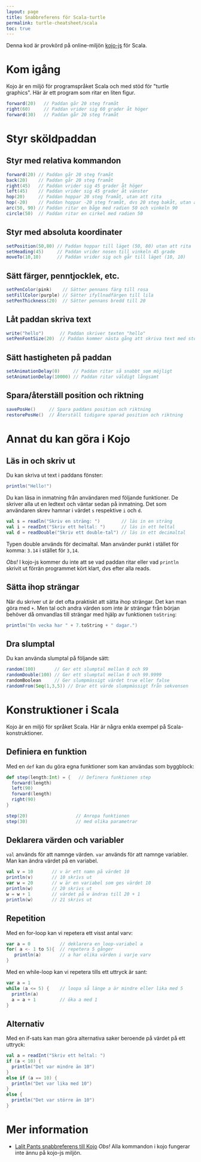 ```yaml
---
layout: page
title: Snabbreferens för Scala-turtle
permalink: turtle-cheatsheet/scala
toc: true
---
```


Denna kod är provkörd på online-miljön [kojo-js](http://kojojs.kogics.net) för Scala.

# Kom igång

Kojo är en miljö för programspråket Scala och med stöd för "turtle graphics". Här är ett program som ritar en liten figur.

```scala
forward(20)   // Paddan går 20 steg framåt
right(60)     // Paddan vrider sig 60 grader åt höger
forward(30)   // Paddan går 20 steg framåt
```

# Styr sköldpaddan

## Styr med relativa kommandon

```scala
forward(20) // Paddan går 20 steg framåt
back(20)    // Paddan går 20 steg framåt
right(45)   // Paddan vrider sig 45 grader åt höger
left(45)    // Paddan vrider sig 45 grader åt vänster
hop(20)     // Paddan hoppar 20 steg framåt, utan att rita
hop(-20)    // Paddan hoppar -20 steg framåt, dvs 20 steg bakåt, utan att rita
arc(50, 90) // Paddan ritar en båge med radien 50 och vinkeln 90
circle(50)  // Paddan ritar en cirkel med radien 50
```

## Styr med absoluta koordinater

```scala
setPosition(50,80) // Paddan hoppar till läget (50, 80) utan att rita
setHeading(45)     // Paddan vrider nosen till vinkeln 45 grade
moveTo(10,10)      // Paddan vrider sig och går till läget (10, 10)
```

## Sätt färger, penntjocklek, etc.

```scala
setPenColor(pink)    // Sätter pennans färg till rosa
setFillColor(purple) // Sätter ifyllnadfärgen till lila
setPenThickness(20)  // Sätter pennans bredd till 20
```

## Låt paddan skriva text

```scala
write("hello")      // Paddan skriver texten "hello"
setPenFontSize(20)  // Paddan kommer nästa gång att skriva text med storlek 20
```

## Sätt hastigheten på paddan
```scala
setAnimationDelay(0)     // Paddan ritar så snabbt som möjligt
setAnimationDelay(10000) // Paddan ritar väldigt långsamt
```

## Spara/återställ position och riktning
```scala
savePosHe()     // Spara paddans position och riktning
restorePosHe()  // Återställ tidigare sparad position och riktning
```

# Annat du kan göra i Kojo

## Läs in och skriv ut

Du kan skriva ut text i paddans fönster:

```scala
println("Hello!")
```

Du kan läsa in inmatning från användaren med följande funktioner. De skriver alla ut en ledtext och väntar sedan på inmatning. Det som användaren skrev hamnar i värdet `s` respektive `i` och `d`.

```scala
val s = readln("Skriv en sträng: ")        // läs in en sträng
val i = readInt("Skriv ett heltal: ")      // läs in ett heltal
val d = readDouble("Skriv ett double-tal") // läs in ett decimaltal
```

Typen double används för decimaltal. Man använder punkt i stället för komma: `3.14` i stället för `3,14`.


*Obs!* I kojo-js kommer du inte att se vad paddan ritar eller vad `println` skrivit ut förrän programmet kört klart, dvs efter alla reads.

## Sätta ihop strängar

När du skriver ut är det ofta praktiskt att sätta ihop strängar. Det kan man göra med `+`. Men tal och andra värden som inte är strängar från början behöver då omvandlas till strängar med hjälp av funktionen `toString`:

```scala
println("En vecka har " + 7.toString + " dagar.")
```

## Dra slumptal

Du kan använda slumptal på följande sätt:

```scala
random(100)       // Ger ett slumptal mellan 0 och 99
randomDouble(100) // Ger ett slumptal mellan 0 och 99.9999
randomBoolean     // Ger slumpmässigt värdet true eller false
randomFrom(Seq(1,3,5)) // Drar ett värde slumpmässigt från sekvensen
```

# Konstruktioner i Scala

Kojo är en miljö för språket Scala. Här är några enkla exempel på Scala-konstruktioner.

## Definiera en funktion

Med en `def` kan du göra egna funktioner som kan användas som byggblock:

```scala
def step(length:Int) = {   // Definera funktionen step
  forward(length)
  left(90)
  forward(length)
  right(90)
}

step(20)                  // Anropa funktionen
step(30)                  // med olika parametrar
```

## Deklarera värden och variabler

`val` används för att namnge värden. `var` används för att namnge variabler. Man kan ändra värdet på en variabel.

```scala
val v = 10       // v är ett namn på värdet 10
println(v)       // 10 skrivs ut
var w = 20       // w är en variabel som ges värdet 10
println(w)       // 20 skrivs ut
w = w + 1        // värdet på w ändras till 20 + 1
println(w)       // 21 skrivs ut
```

## Repetition

Med en for-loop kan vi repetera ett visst antal varv:

```scala
var a = 0           // deklarera en loop-variabel a
for( a <- 1 to 5){  // repetera 5 gånger
   println(a)       // a har olika värden i varje varv
}
```

Med en while-loop kan vi repetera tills ett uttryck är sant:

```scala
var a = 1
while (a <= 5) {    // loopa så länge a är mindre eller lika med 5
  println(a)
  a = a + 1         // öka a med 1
}
```

## Alternativ

Med en if-sats kan man göra alternativa saker beroende på värdet på ett uttryck:

```scala
val a = readInt("Skriv ett heltal: ")
if (a < 10) {
  println("Det var mindre än 10")
}
else if (a == 10) {
  println("Det var lika med 10")
}
else {
  println("Det var större än 10")
}
```

# Mer information

* [Lalit Pants snabbreferens till Kojo](https://bitbucket.org/lalit_pant/kojo/downloads/KojoQuickref-301014.pdf) *Obs!* Alla kommandon i kojo fungerar inte ännu på kojo-js miljön.
